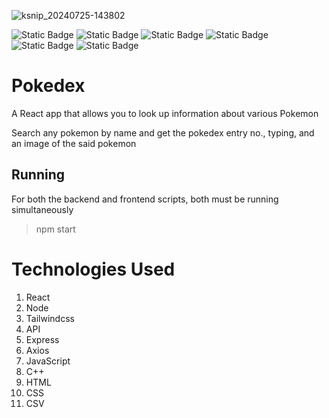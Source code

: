 
![ksnip_20240725-143802](https://github.com/user-attachments/assets/1196a064-93a0-4d6a-94d6-d8a783a073ab)

![Static Badge](https://img.shields.io/badge/Node-JS-green?style=flat&label=Node&labelColor=grey&color=green&link=https%3A%2F%2Fgithub.com%2Fnodejs)
![Static Badge](https://img.shields.io/badge/React-JS-cyan)
![Static Badge](https://img.shields.io/badge/express-JS-orange)
![Static Badge](https://img.shields.io/badge/axios-purple)
![Static Badge](https://img.shields.io/badge/tailwind-css-blue)
![Static Badge](https://img.shields.io/badge/C%2B%2B-darkblue)



# Pokedex
A React app that allows you to look up information about various Pokemon

Search any pokemon by name and get the pokedex entry no., typing, and an image of the said pokemon

## Running
For both the backend and frontend scripts, both must be running simultaneously
> npm start

# Technologies Used
1. React
2. Node
3. Tailwindcss
4. API
5. Express
6. Axios
7. JavaScript
8. C++
9. HTML
11. CSS
12. CSV
